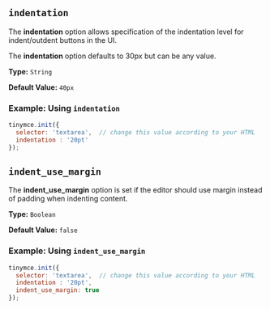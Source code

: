 ## `indentation`

The **indentation** option allows specification of the indentation level for indent/outdent buttons in the UI.

The **indentation** option defaults to 30px but can be any value.

**Type:** `String`

**Default Value:** `40px`

### Example: Using `indentation`

```js
tinymce.init({
  selector: 'textarea',  // change this value according to your HTML
  indentation : '20pt'
});
```

## `indent_use_margin`

The **indent_use_margin** option is set if the editor should use margin instead of padding when indenting content.

**Type:** `Boolean`

**Default Value:** `false`

### Example: Using `indent_use_margin`

```js
tinymce.init({
  selector: 'textarea',  // change this value according to your HTML
  indentation : '20pt',
  indent_use_margin: true
});
```
